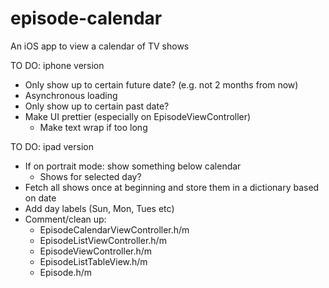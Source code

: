 # episode-calendar
An iOS app to view a calendar of TV shows

TO DO: iphone version
- Only show up to certain future date? (e.g. not 2 months from now)
- Asynchronous loading
- Only show up to certain past date? 
- Make UI prettier (especially on EpisodeViewController)
  - Make text wrap if too long

TO DO: ipad version
- If on portrait mode: show something below calendar
  - Shows for selected day?
- Fetch all shows once at beginning and store them in a dictionary based on date
- Add day labels (Sun, Mon, Tues etc)
- Comment/clean up: 
  - EpisodeCalendarViewController.h/m
  - EpisodeListViewController.h/m
  - EpisodeViewController.h/m
  - EpisodeListTableView.h/m
  - Episode.h/m
